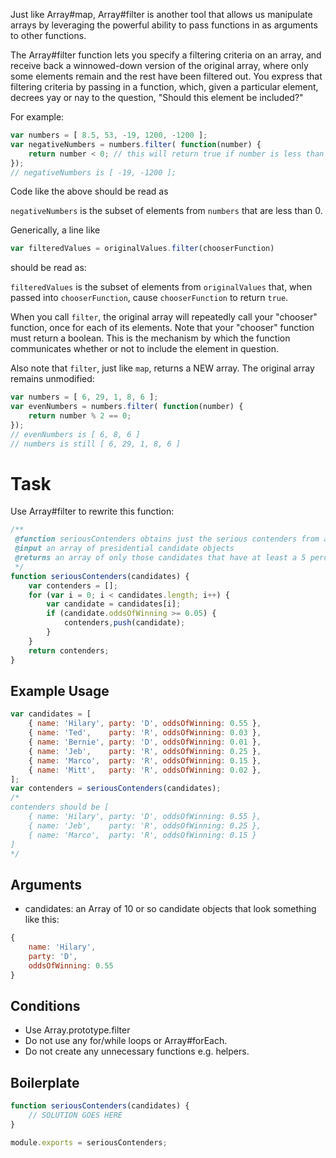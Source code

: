 Just like Array#map, Array#filter is another tool that allows us manipulate arrays by leveraging the powerful ability to pass functions in as arguments to other functions.

The Array#filter function lets you specify a filtering criteria on an array, and receive back a winnowed-down version of the original array, where only some elements remain and the rest have been filtered out. You express that filtering criteria by passing in a function, which, given a particular element, decrees yay or nay to the question, "Should this element be included?"

For example:
```js
var numbers = [ 8.5, 53, -19, 1200, -1200 ];
var negativeNumbers = numbers.filter( function(number) {
	return number < 0; // this will return true if number is less than 0, else false
});
// negativeNumbers is [ -19, -1200 ];
```

Code like the above should be read as

   `negativeNumbers` is the subset of elements from `numbers` that are less than 0.


Generically, a line like
```js
var filteredValues = originalValues.filter(chooserFunction)
```
should be read as:

   `filteredValues` is the subset of elements from `originalValues` that, when passed into `chooserFunction`, cause `chooserFunction` to return `true`.

When you call `filter`, the original array will repeatedly call your "chooser" function, once for each of its elements. Note that your "chooser" function must return a boolean. This is the mechanism by which the function communicates whether or not to include the element in question.

Also note that `filter`, just like `map`, returns a NEW array. The original array remains unmodified:
```js
var numbers = [ 6, 29, 1, 8, 6 ];
var evenNumbers = numbers.filter( function(number) {
	return number % 2 == 0;
});
// evenNumbers is [ 6, 8, 6 ]
// numbers is still [ 6, 29, 1, 8, 6 ]
```

# Task

Use Array#filter to rewrite this function:
```js
/**
 @function seriousContenders obtains just the serious contenders from a group of presidential candidates
 @input an array of presidential candidate objects
 @returns an array of only those candidates that have at least a 5 percent chance of winning the election
 */
function seriousContenders(candidates) {
	var contenders = [];
	for (var i = 0; i < candidates.length; i++) {
		var candidate = candidates[i];
		if (candidate.oddsOfWinning >= 0.05) {
			contenders,push(candidate);
		}
	}
	return contenders;
}
```

## Example Usage

```js
var candidates = [
	{ name: 'Hilary', party: 'D', oddsOfWinning: 0.55 },
	{ name: 'Ted', 	  party: 'R', oddsOfWinning: 0.03 },
	{ name: 'Bernie', party: 'D', oddsOfWinning: 0.01 },
	{ name: 'Jeb',    party: 'R', oddsOfWinning: 0.25 },
	{ name: 'Marco',  party: 'R', oddsOfWinning: 0.15 },
	{ name: 'Mitt',   party: 'R', oddsOfWinning: 0.02 },
];
var contenders = seriousContenders(candidates);
/* 
contenders should be [
	{ name: 'Hilary', party: 'D', oddsOfWinning: 0.55 },
	{ name: 'Jeb',    party: 'R', oddsOfWinning: 0.25 },
	{ name: 'Marco',  party: 'R', oddsOfWinning: 0.15 }
]
*/
```

## Arguments

* candidates: an Array of 10 or so candidate objects that look something like this:

```js
{ 
	name: 'Hilary', 
	party: 'D', 
	oddsOfWinning: 0.55 
}
```

## Conditions

* Use Array.prototype.filter
* Do not use any for/while loops or Array#forEach.
* Do not create any unnecessary functions e.g. helpers.

## Boilerplate

```js
function seriousContenders(candidates) {
	// SOLUTION GOES HERE
}

module.exports = seriousContenders;
```


